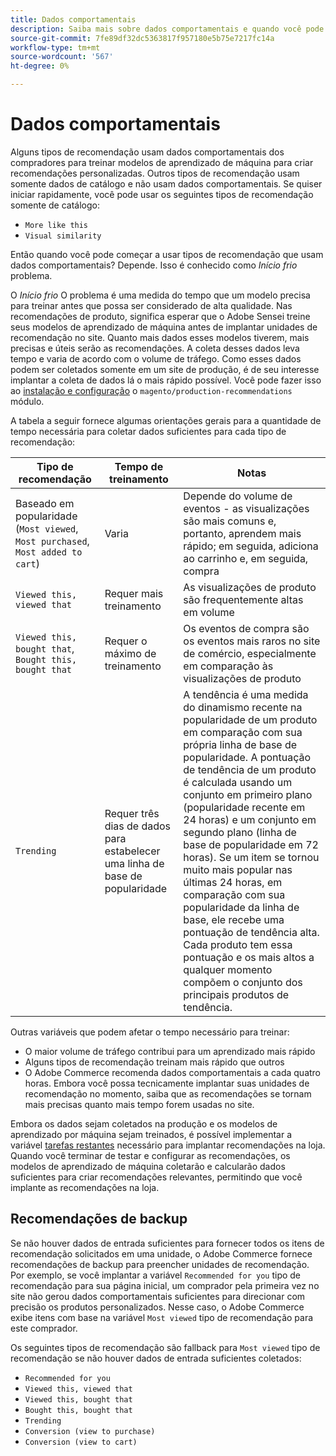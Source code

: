 ```yaml
---
title: Dados comportamentais
description: Saiba mais sobre dados comportamentais e quando você pode começar a usá-los.
source-git-commit: 7fe89df32dc5363817f957180e5b75e7217fc14a
workflow-type: tm+mt
source-wordcount: '567'
ht-degree: 0%

---
```


# Dados comportamentais

Alguns tipos de recomendação usam dados comportamentais dos compradores para treinar modelos de aprendizado de máquina para criar recomendações personalizadas. Outros tipos de recomendação usam somente dados de catálogo e não usam dados comportamentais. Se quiser iniciar rapidamente, você pode usar os seguintes tipos de recomendação somente de catálogo:

- `More like this`
- `Visual similarity`

Então quando você pode começar a usar tipos de recomendação que usam dados comportamentais? Depende. Isso é conhecido como _Início frio_ problema.

O _Início frio_ O problema é uma medida do tempo que um modelo precisa para treinar antes que possa ser considerado de alta qualidade. Nas recomendações de produto, significa esperar que o Adobe Sensei treine seus modelos de aprendizado de máquina antes de implantar unidades de recomendação no site. Quanto mais dados esses modelos tiverem, mais precisas e úteis serão as recomendações. A coleta desses dados leva tempo e varia de acordo com o volume de tráfego. Como esses dados podem ser coletados somente em um site de produção, é de seu interesse implantar a coleta de dados lá o mais rápido possível. Você pode fazer isso ao [instalação e configuração](install-configure.md) o `magento/production-recommendations` módulo.

A tabela a seguir fornece algumas orientações gerais para a quantidade de tempo necessária para coletar dados suficientes para cada tipo de recomendação:

| Tipo de recomendação | Tempo de treinamento | Notas |
|---|---|---|
| Baseado em popularidade (`Most viewed`, `Most purchased`, `Most added to cart`) | Varia | Depende do volume de eventos - as visualizações são mais comuns e, portanto, aprendem mais rápido; em seguida, adiciona ao carrinho e, em seguida, compra |
| `Viewed this, viewed that` | Requer mais treinamento | As visualizações de produto são frequentemente altas em volume |
| `Viewed this, bought that`, `Bought this, bought that` | Requer o máximo de treinamento | Os eventos de compra são os eventos mais raros no site de comércio, especialmente em comparação às visualizações de produto |
| `Trending` | Requer três dias de dados para estabelecer uma linha de base de popularidade | A tendência é uma medida do dinamismo recente na popularidade de um produto em comparação com sua própria linha de base de popularidade. A pontuação de tendência de um produto é calculada usando um conjunto em primeiro plano (popularidade recente em 24 horas) e um conjunto em segundo plano (linha de base de popularidade em 72 horas). Se um item se tornou muito mais popular nas últimas 24 horas, em comparação com sua popularidade da linha de base, ele recebe uma pontuação de tendência alta. Cada produto tem essa pontuação e os mais altos a qualquer momento compõem o conjunto dos principais produtos de tendência. |

Outras variáveis que podem afetar o tempo necessário para treinar:

- O maior volume de tráfego contribui para um aprendizado mais rápido
- Alguns tipos de recomendação treinam mais rápido que outros
- O Adobe Commerce recomenda dados comportamentais a cada quatro horas. Embora você possa tecnicamente implantar suas unidades de recomendação no momento, saiba que as recomendações se tornam mais precisas quanto mais tempo forem usadas no site.

Embora os dados sejam coletados na produção e os modelos de aprendizado por máquina sejam treinados, é possível implementar a variável [tarefas restantes](implementation-workflow.md) necessário para implantar recomendações na loja. Quando você terminar de testar e configurar as recomendações, os modelos de aprendizado de máquina coletarão e calcularão dados suficientes para criar recomendações relevantes, permitindo que você implante as recomendações na loja.

## Recomendações de backup

Se não houver dados de entrada suficientes para fornecer todos os itens de recomendação solicitados em uma unidade, o Adobe Commerce fornece recomendações de backup para preencher unidades de recomendação. Por exemplo, se você implantar a variável `Recommended for you` tipo de recomendação para sua página inicial, um comprador pela primeira vez no site não gerou dados comportamentais suficientes para direcionar com precisão os produtos personalizados. Nesse caso, o Adobe Commerce exibe itens com base na variável `Most viewed` tipo de recomendação para este comprador.

Os seguintes tipos de recomendação são fallback para `Most viewed` tipo de recomendação se não houver dados de entrada suficientes coletados:

- `Recommended for you`
- `Viewed this, viewed that`
- `Viewed this, bought that`
- `Bought this, bought that`
- `Trending`
- `Conversion (view to purchase)`
- `Conversion (view to cart)`
